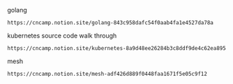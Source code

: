 golang
```
https://cncamp.notion.site/golang-843c958dafc54f0aab4fa1e4527da78a
```
kubernetes source code walk through
```
https://cncamp.notion.site/kubernetes-8a9d48ee26284b3c8ddf9de4c62ea895
```
mesh
```
https://cncamp.notion.site/mesh-adf426d889f0448faa1671f5e05c9f12
```